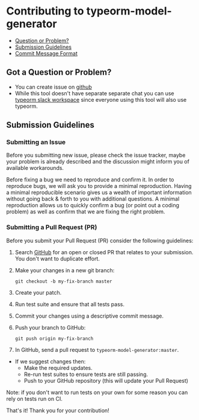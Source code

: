 # Contributing to typeorm-model-generator


 - [Question or Problem?](#question)
 - [Submission Guidelines](#submit)
 - [Commit Message Format](#commit)



## <a name="question"></a> Got a Question or Problem?
* You can create issue on [github](https://github.com/Kononnable/typeorm-model-generator/issues)
* While this tool doesn't have separate separate chat you can use [typeorm slack workspace](https://join.slack.com/t/typeorm/shared_invite/enQtNDQ1MzA3MDA5MTExLTFiNDEyOGUxZGQyYWIwOTA0NDQxODdkOGQ0OTUxNzFjYjUwY2E0ZmFlODc5OTYyYzAzNGM3MGZjYzhjYTBiZTY) since everyone using this tool will also use typeorm.



## <a name="submit"></a> Submission Guidelines

### <a name="submit-issue"></a> Submitting an Issue

Before you submitting new issue, please check the issue tracker, maybe your problem is already described and the discussion might inform you of available workarounds.

Before fixing a bug we need to reproduce and confirm it. In order to reproduce bugs, we will ask you to provide a minimal reproduction. Having a minimal reproducible scenario gives us a wealth of important information without going back & forth to you with additional questions. A minimal reproduction allows us to quickly confirm a bug (or point out a coding problem) as well as confirm that we are fixing the right problem.

### <a name="submit-pr"></a> Submitting a Pull Request (PR)
Before you submit your Pull Request (PR) consider the following guidelines:

1. Search [GitHub](https://github.com/Kononnable/typeorm-model-generator/pulls) for an open or closed PR that relates to your submission. You don't want to duplicate effort.
1. Make your changes in a new git branch:

     ```shell
     git checkout -b my-fix-branch master
     ```

1. Create your patch.
1. Run test suite and ensure that all tests pass.
1. Commit your changes using a descriptive commit message.

1. Push your branch to GitHub:

    ```shell
    git push origin my-fix-branch
    ```

1. In GitHub, send a pull request to `typeorm-model-generator:master`.
* If we suggest changes then:
  * Make the required updates.
  * Re-run test suites to ensure tests are still passing.
  * Push to your GitHub repository (this will update your Pull Request)

Note: if you don't want to run tests on your own for some reason you can rely on tests run on CI.

That's it! Thank you for your contribution!
